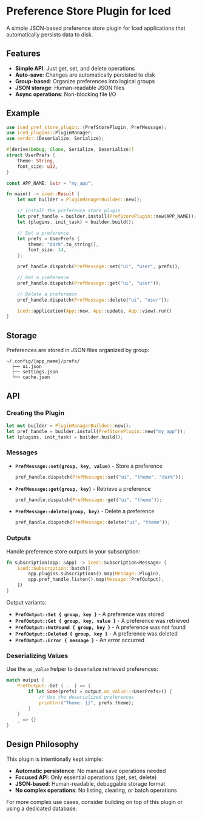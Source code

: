 # Preference Store Plugin for Iced

A simple JSON-based preference store plugin for Iced applications that automatically persists data to disk.

## Features

- **Simple API**: Just get, set, and delete operations
- **Auto-save**: Changes are automatically persisted to disk
- **Group-based**: Organize preferences into logical groups
- **JSON storage**: Human-readable JSON files
- **Async operations**: Non-blocking file I/O

## Example

```rust
use iced_pref_store_plugin::{PrefStorePlugin, PrefMessage};
use iced_plugins::PluginManager;
use serde::{Deserialize, Serialize};

#[derive(Debug, Clone, Serialize, Deserialize)]
struct UserPrefs {
    theme: String,
    font_size: u32,
}

const APP_NAME: &str = "my_app";

fn main() -> iced::Result {
    let mut builder = PluginManagerBuilder::new();

    // Install the preference store plugin
    let pref_handle = builder.install(PrefStorePlugin::new(APP_NAME));
    let (plugins, init_task) = builder.build();

    // Set a preference
    let prefs = UserPrefs {
        theme: "dark".to_string(),
        font_size: 14,
    };

    pref_handle.dispatch(PrefMessage::set("ui", "user", prefs));

    // Get a preference
    pref_handle.dispatch(PrefMessage::get("ui", "user"));

    // Delete a preference
    pref_handle.dispatch(PrefMessage::delete("ui", "user"));

    iced::application(App::new, App::update, App::view).run()
}
```

## Storage

Preferences are stored in JSON files organized by group:

```
~/.config/{app_name}/prefs/
  ├── ui.json
  ├── settings.json
  └── cache.json
```

## API

### Creating the Plugin

```rust
let mut builder = PluginManagerBuilder::new();
let pref_handle = builder.install(PrefStorePlugin::new("my_app"));
let (plugins, init_task) = builder.build();
```

### Messages

- **`PrefMessage::set(group, key, value)`** - Store a preference
  ```rust
  pref_handle.dispatch(PrefMessage::set("ui", "theme", "dark"));
  ```

- **`PrefMessage::get(group, key)`** - Retrieve a preference
  ```rust
  pref_handle.dispatch(PrefMessage::get("ui", "theme"));
  ```

- **`PrefMessage::delete(group, key)`** - Delete a preference
  ```rust
  pref_handle.dispatch(PrefMessage::delete("ui", "theme"));
  ```

### Outputs

Handle preference store outputs in your subscription:

```rust
fn subscription(app: &App) -> iced::Subscription<Message> {
    iced::Subscription::batch([
        app.plugins.subscriptions().map(Message::Plugin),
        app.pref_handle.listen().map(Message::PrefOutput),
    ])
}
```

Output variants:
- **`PrefOutput::Set { group, key }`** - A preference was stored
- **`PrefOutput::Get { group, key, value }`** - A preference was retrieved
- **`PrefOutput::NotFound { group, key }`** - A preference was not found
- **`PrefOutput::Deleted { group, key }`** - A preference was deleted
- **`PrefOutput::Error { message }`** - An error occurred

### Deserializing Values

Use the `as_value` helper to deserialize retrieved preferences:

```rust
match output {
    PrefOutput::Get { .. } => {
        if let Some(prefs) = output.as_value::<UserPrefs>() {
            // Use the deserialized preferences
            println!("Theme: {}", prefs.theme);
        }
    }
    _ => {}
}
```

## Design Philosophy

This plugin is intentionally kept simple:

- **Automatic persistence**: No manual save operations needed
- **Focused API**: Only essential operations (get, set, delete)
- **JSON-based**: Human-readable, debuggable storage format
- **No complex operations**: No listing, clearing, or batch operations

For more complex use cases, consider building on top of this plugin or using a dedicated database.
